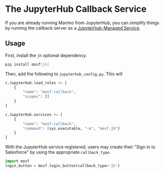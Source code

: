 # The JupyterHub Callback Service

If you are already running Marimo from JupyterHub, you can simplify things by running the callback server as a [JupyterHub-Managed Service](https://jupyterhub.readthedocs.io/en/stable/reference/services.html#launching-a-hub-managed-service).

## Usage

First, install the `jh` optional dependency.

```bash
pip install mosf[jh]
```

Then, add the following to `jupyterhub_config.py`. This will 

```python
c.JupyterHub.load_roles += [
    {
        "name": "mosf-callback",
        "scopes": []
    }
]

c.JupyterHub.services += [
    {
        "name": "mosf-callback",
        "command": [sys.executable, "-m", "mosf.jh"]
    }
]
```

With the JupyterHub service registered, users may create their "Sign in to Salesforce" by using the appropriate `callback_type`.

```python
import mosf
login_button = mosf.login_button(callback_type='jh')
```